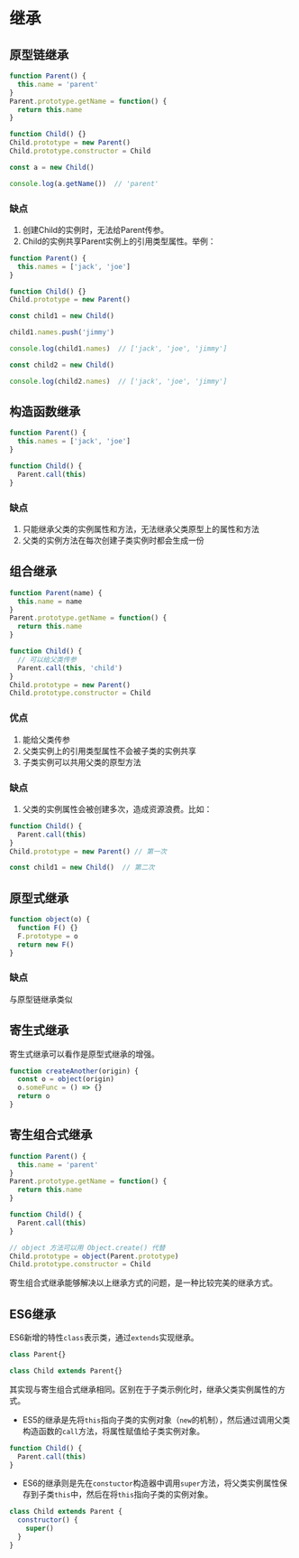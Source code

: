 # 继承

## 原型链继承

```javascript
function Parent() {
  this.name = 'parent'
}
Parent.prototype.getName = function() {
  return this.name
}

function Child() {}
Child.prototype = new Parent()
Child.prototype.constructor = Child

const a = new Child()

console.log(a.getName())  // 'parent'
```

### 缺点

1. 创建Child的实例时，无法给Parent传参。
2. Child的实例共享Parent实例上的引用类型属性。举例：

```javascript
function Parent() {
  this.names = ['jack', 'joe']
}

function Child() {}
Child.prototype = new Parent()

const child1 = new Child()

child1.names.push('jimmy')

console.log(child1.names)  // ['jack', 'joe', 'jimmy']

const child2 = new Child()

console.log(child2.names)  // ['jack', 'joe', 'jimmy']
```

## 构造函数继承

```javascript
function Parent() {
  this.names = ['jack', 'joe']
}

function Child() {
  Parent.call(this)
}
```

### 缺点

1. 只能继承父类的实例属性和方法，无法继承父类原型上的属性和方法
2. 父类的实例方法在每次创建子类实例时都会生成一份

## 组合继承

```javascript
function Parent(name) {
  this.name = name
}
Parent.prototype.getName = function() {
  return this.name
}

function Child() {
  // 可以给父类传参
  Parent.call(this, 'child')
}
Child.prototype = new Parent()
Child.prototype.constructor = Child
```

### 优点

1. 能给父类传参
2. 父类实例上的引用类型属性不会被子类的实例共享
3. 子类实例可以共用父类的原型方法

### 缺点

1. 父类的实例属性会被创建多次，造成资源浪费。比如：

```javascript
function Child() {
  Parent.call(this)
}
Child.prototype = new Parent() // 第一次

const child1 = new Child()  // 第二次
```

## 原型式继承

```javascript
function object(o) {
  function F() {}
  F.prototype = o
  return new F()
}
```

### 缺点

与原型链继承类似

## 寄生式继承

寄生式继承可以看作是原型式继承的增强。

```javascript
function createAnother(origin) {
  const o = object(origin)
  o.someFunc = () => {}
  return o
}
```

## 寄生组合式继承

```javascript
function Parent() {
  this.name = 'parent'
}
Parent.prototype.getName = function() {
  return this.name
}

function Child() {
  Parent.call(this)
}

// object 方法可以用 Object.create() 代替
Child.prototype = object(Parent.prototype)
Child.prototype.constructor = Child
```

寄生组合式继承能够解决以上继承方式的问题，是一种比较完美的继承方式。
## ES6继承

ES6新增的特性`class`表示类，通过`extends`实现继承。

```javascript
class Parent{}

class Child extends Parent{}
```

其实现与寄生组合式继承相同。区别在于子类示例化时，继承父类实例属性的方式。

* ES5的继承是先将`this`指向子类的实例对象（`new`的机制），然后通过调用父类构造函数的`call`方法，将属性赋值给子类实例对象。

```javascript
function Child() {
  Parent.call(this)
}
```

* ES6的继承则是先在`constuctor`构造器中调用`super`方法，将父类实例属性保存到子类`this`中，然后在将`this`指向子类的实例对象。

```javascript
class Child extends Parent {
  constructor() {
    super()
  }
}
```
